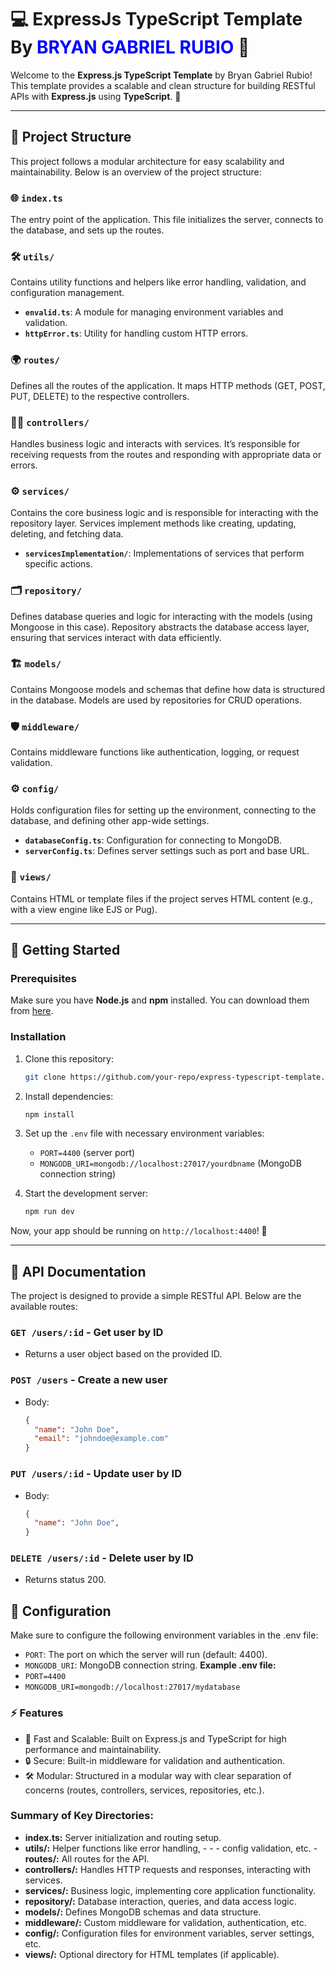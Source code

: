 # 💻 ExpressJs TypeScript Template By <span style="color: blue;">BRYAN GABRIEL RUBIO</span> 🤖

Welcome to the **Express.js TypeScript Template** by Bryan Gabriel Rubio! This template provides a scalable and clean structure for building RESTful APIs with **Express.js** using **TypeScript**. 🚀

---

## 🚀 Project Structure

This project follows a modular architecture for easy scalability and maintainability. Below is an overview of the project structure:

### 🌐 **`index.ts`**
The entry point of the application. This file initializes the server, connects to the database, and sets up the routes.

### 🛠️ **`utils/`**
Contains utility functions and helpers like error handling, validation, and configuration management.
- **`envalid.ts`**: A module for managing environment variables and validation.
- **`httpError.ts`**: Utility for handling custom HTTP errors.

### 🌍 **`routes/`**
Defines all the routes of the application. It maps HTTP methods (GET, POST, PUT, DELETE) to the respective controllers.

### 🧑‍💻 **`controllers/`**
Handles business logic and interacts with services. It’s responsible for receiving requests from the routes and responding with appropriate data or errors.

### ⚙️ **`services/`**
Contains the core business logic and is responsible for interacting with the repository layer. Services implement methods like creating, updating, deleting, and fetching data.
- **`servicesImplementation/`**: Implementations of services that perform specific actions.
  
### 🗂️ **`repository/`**
Defines database queries and logic for interacting with the models (using Mongoose in this case). Repository abstracts the database access layer, ensuring that services interact with data efficiently.

### 🏗️ **`models/`**
Contains Mongoose models and schemas that define how data is structured in the database. Models are used by repositories for CRUD operations.

### 🛡️ **`middleware/`**
Contains middleware functions like authentication, logging, or request validation.

### ⚙️ **`config/`**
Holds configuration files for setting up the environment, connecting to the database, and defining other app-wide settings.
- **`databaseConfig.ts`**: Configuration for connecting to MongoDB.
- **`serverConfig.ts`**: Defines server settings such as port and base URL.

### 👀 **`views/`**
Contains HTML or template files if the project serves HTML content (e.g., with a view engine like EJS or Pug).

---

## 🔧 Getting Started

### Prerequisites
Make sure you have **Node.js** and **npm** installed. You can download them from [here](https://nodejs.org/).

### Installation

1. Clone this repository:
    ```bash
    git clone https://github.com/your-repo/express-typescript-template.git
    ```

2. Install dependencies:
    ```bash
    npm install
    ```

3. Set up the `.env` file with necessary environment variables:
    - `PORT=4400` (server port)
    - `MONGODB_URI=mongodb://localhost:27017/yourdbname` (MongoDB connection string)

4. Start the development server:
    ```bash
    npm run dev
    ```

Now, your app should be running on `http://localhost:4400`! 🎉

---

## 📄 API Documentation

The project is designed to provide a simple RESTful API. Below are the available routes:

### **`GET /users/:id`** - Get user by ID
- Returns a user object based on the provided ID.

### **`POST /users`** - Create a new user
- Body:
  ```json
  {
    "name": "John Doe",
    "email": "johndoe@example.com"
  }

### **`PUT /users/:id`** - Update user by ID
- Body:
  ```json
  {
    "name": "John Doe",
  }

### **`DELETE /users/:id`** - Delete user by ID
- Returns status 200.

## 🔧 Configuration
Make sure to configure the following environment variables in the .env file:
- `PORT`: The port on which the server will run (default: 4400).
- `MONGODB_URI`: MongoDB connection string.
**Example .env file:**
- `PORT=4400`
- `MONGODB_URI=mongodb://localhost:27017/mydatabase`

### ⚡ Features

- 🚀 Fast and Scalable: Built on Express.js and TypeScript for high performance and maintainability.
- 🔒 Secure: Built-in middleware for validation and authentication.
- 🛠️ Modular: Structured in a modular way with clear separation of concerns (routes, controllers, services, repositories, etc.).


### Summary of Key Directories:

- **index.ts:** Server initialization and routing setup.
- **utils/:** Helper functions like error handling, - - - config validation, etc.
-**routes/:** All routes for the API.
- **controllers/:** Handles HTTP requests and responses, interacting with services.
- **services/:** Business logic, implementing core application functionality.
- **repository/:** Database interaction, queries, and data access logic.
- **models/:** Defines MongoDB schemas and data structure.
- **middleware/:** Custom middleware for validation, authentication, etc.
- **config/:** Configuration files for environment variables, server settings, etc.
- **views/:** Optional directory for HTML templates (if applicable).
 